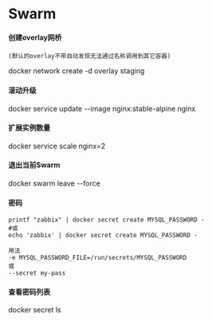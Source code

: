 # Swarm

#### 创建overlay网桥

`(默认的overlay不带自动发现无法通过名称调用到其它容器)`

docker network create -d overlay staging

#### 滚动升级

docker service update --image nginx:stable-alpine nginx

#### 扩展实例数量

docker service scale nginx=2

#### 退出当前Swarm

docker swarm leave --force

#### 密码

```text
printf "zabbix" | docker secret create MYSQL_PASSWORD -
#或
echo 'zabbix' | docker secret create MYSQL_PASSWORD -

用法
-e MYSQL_PASSWORD_FILE=/run/secrets/MYSQL_PASSWORD
或
--secret my-pass
```

#### 查看密码列表

docker secret ls

